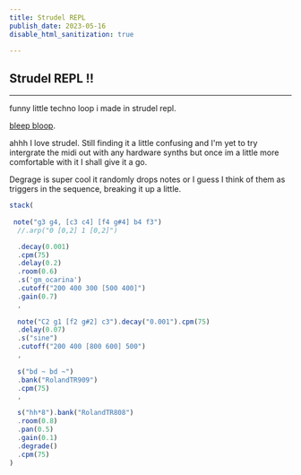 ```yaml
---
title: Strudel REPL
publish_date: 2023-05-16
disable_html_sanitization: true

---
```

## Strudel REPL !!

---
funny little techno loop i made in strudel repl.

[bleep bloop](https://strudel.tidalcycles.org/?ZrjgRsNqc7l6).

ahhh I love strudel. Still finding it a little confusing and I'm yet to try intergrate the midi out with any hardware synths but once im a little more comfortable with it I shall give it a go.



Degrage is super cool it randomly drops notes or I guess I think of them as triggers in the sequence, breaking it up a little. 

```javascript
stack(
  
 note("g3 g4, [c3 c4] [f4 g#4] b4 f3")
  //.arp("0 [0,2] 1 [0,2]")

  .decay(0.001)
  .cpm(75)
  .delay(0.2)
  .room(0.6)
  .s('gm_ocarina')
  .cutoff("200 400 300 [500 400]")
  .gain(0.7)
  ,
  
  note("C2 g1 [f2 g#2] c3").decay("0.001").cpm(75)
  .delay(0.07)
  .s("sine")
  .cutoff("200 400 [800 600] 500")
  ,
  
  s("bd ~ bd ~")
  .bank("RolandTR909")
  .cpm(75)
  ,

  s("hh*8").bank("RolandTR808")
  .room(0.8)
  .pan(0.5)
  .gain(0.1)
  .degrade()
  .cpm(75)
)

```